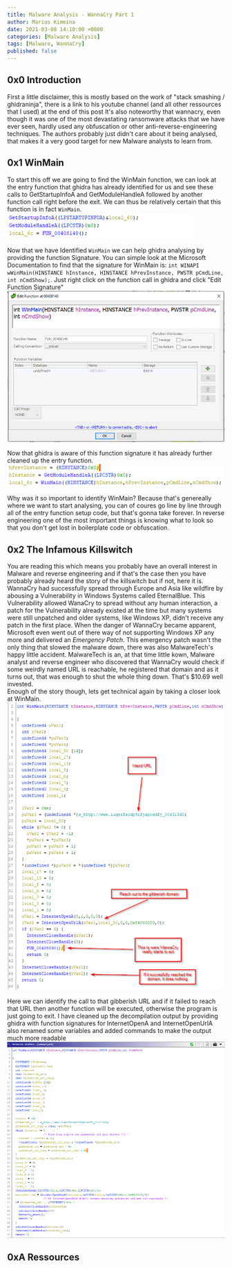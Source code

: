```yaml
---
title: Malware Analysis - WannaCry Part 1
author: Marius Kimmina
date: 2021-03-08 14:10:00 +0800
categories: [Malware Analysis]
tags: [Malware, WannaCry]
published: false
---
```



## 0x0 Introduction
First a little disclaimer, this is mostly based on the work of "stack smashing / ghidraninja", there is a link to his youtube channel (and all other ressources that I used) at the end of this post
It's also noteworthy that wannacry, even though it was one of the most devastating ransomware attacks that we have ever seen, hardly used any obfuscation or other anti-reverse-engineering techniques.
The authors probably just didn't care about it being analysed, that makes it a very good target for new Malware analysts to learn from.

## 0x1 WinMain
To start this off we are going to find the WinMain function, we can look at the entry function that ghidra has already identified for us and see these calls to GetStartupInfoA and GetModuleHandleA followed by another function call
right before the exit. We can thus be relatively certain that this function is in fact `WinMain`.
![image](/assets/images/malware/wannacry/find-winmain.png "find winmain")

Now that we have Identified `WinMain` we can help ghidra analysing by providing the function Signature.
You can simple look at the Microsoft Documentation to find that the signature for WinMain is: `int WINAPI wWinMain(HINSTANCE hInstance, HINSTANCE hPrevInstance, PWSTR pCmdLine, int nCmdShow);`.
Just right click on the function call in ghidra and click "Edit Function Signature"
![image](/assets/images/malware/wannacry/winmain-signature.png "winmain signature")

Now that ghidra is aware of this function signature it has already further cleaned up the entry function.
![image](/assets/images/malware/wannacry/call-to-winmain.png "call to winmain")

Why was it so important to identify WinMain? Because that's genereally where we want to start analysing, you can of coures go line by line through all of the entry function setup code, but that's
gonna take forever. In reverse engineering one of the most important things is knowing what to look so that you don't get lost in boilerplate code or obfuscation. 

## 0x2 The Infamous Killswitch
You are reading this which means you probably have an overall interest in Malware and reverse engineering and if that's the case then you have probably already heard the story of the killswitch but if 
not, here it is. WannaCry had successfully spread through Europe and Asia like wildfire by abousing a Vulnerability in Windows Systems called EternalBlue. This Vulnerability allowed WanaCry to spread
without any human interaction, a patch for the Vulnerability already existed at the time but many systems were still unpatched and older systems, like Windows XP, didn't receive any patch in the first
place. When the danger of WannaCry became apparent, Microsoft even went out of there way of not supporting Windows XP any more and delivered an *Emergency Patch*. This emergency patch wasn't the only
thing that slowed the malware down, there was also MalwareTech's happy little accident. MalwareTech is an, at that time little kown, Malware analyst and reverse engineer who discovered that WannaCry
would check if some weirdly named URL is reachable, he registered that domain and as it turns out, that was enough to shut the whole thing down. That's $10.69 well invested.  
Enough of the story though, lets get technical again by taking a closer look at WinMain.
![image](/assets/images/malware/wannacry/WannaCry-Killswitch.png "call to winmain")

Here we can identify the call to that gibberish URL and if it failed to reach that URL then another function will be executed, otherwise the program is just going to exit.
I have cleaned up the decompilation output by providing ghidra with function signatures for InternetOpenA and InternetOpenUrlA also renamed some variables and added commands to make the output much
more readable
![image](/assets/images/malware/wannacry/WinMainClean.png "Cleaned up WinMain")





## 0xA Ressources
